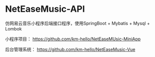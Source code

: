 # NetEaseMusic-API
仿网易云音乐小程序后端接口程序，使用SpringBoot + Mybatis + Mysql + Lombok

小程序项目：
https://github.com/km-hello/NetEaseMUsic-MiniApp

后台管理系统：
https://github.com/km-hello/NetEaseMusic-Vue

